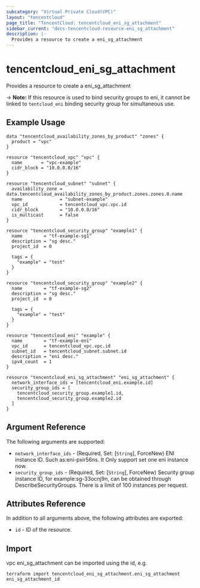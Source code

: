 ```yaml
---
subcategory: "Virtual Private Cloud(VPC)"
layout: "tencentcloud"
page_title: "TencentCloud: tencentcloud_eni_sg_attachment"
sidebar_current: "docs-tencentcloud-resource-eni_sg_attachment"
description: |-
  Provides a resource to create a eni_sg_attachment
---
```


# tencentcloud_eni_sg_attachment

Provides a resource to create a eni_sg_attachment

-> **Note:** If this resource is used to bind security groups to eni, it cannot be linked to `tentcloud_eni` binding security group for simultaneous use.

## Example Usage

```hcl
data "tencentcloud_availability_zones_by_product" "zones" {
  product = "vpc"
}

resource "tencentcloud_vpc" "vpc" {
  name       = "vpc-example"
  cidr_block = "10.0.0.0/16"
}

resource "tencentcloud_subnet" "subnet" {
  availability_zone = data.tencentcloud_availability_zones_by_product.zones.zones.0.name
  name              = "subnet-example"
  vpc_id            = tencentcloud_vpc.vpc.id
  cidr_block        = "10.0.0.0/16"
  is_multicast      = false
}

resource "tencentcloud_security_group" "example1" {
  name        = "tf-example-sg1"
  description = "sg desc."
  project_id  = 0

  tags = {
    "example" = "test"
  }
}

resource "tencentcloud_security_group" "example2" {
  name        = "tf-example-sg2"
  description = "sg desc."
  project_id  = 0

  tags = {
    "example" = "test"
  }
}

resource "tencentcloud_eni" "example" {
  name        = "tf-example-eni"
  vpc_id      = tencentcloud_vpc.vpc.id
  subnet_id   = tencentcloud_subnet.subnet.id
  description = "eni desc."
  ipv4_count  = 1
}

resource "tencentcloud_eni_sg_attachment" "eni_sg_attachment" {
  network_interface_ids = [tencentcloud_eni.example.id]
  security_group_ids = [
    tencentcloud_security_group.example1.id,
    tencentcloud_security_group.example2.id
  ]
}
```

## Argument Reference

The following arguments are supported:

* `network_interface_ids` - (Required, Set: [`String`], ForceNew) ENI instance ID. Such as:eni-pxir56ns. It Only support set one eni instance now.
* `security_group_ids` - (Required, Set: [`String`], ForceNew) Security group instance ID, for example:sg-33ocnj9n, can be obtained through DescribeSecurityGroups. There is a limit of 100 instances per request.

## Attributes Reference

In addition to all arguments above, the following attributes are exported:

* `id` - ID of the resource.




## Import

vpc eni_sg_attachment can be imported using the id, e.g.

```
terraform import tencentcloud_eni_sg_attachment.eni_sg_attachment eni_sg_attachment_id
```

